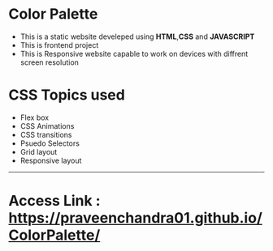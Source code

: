 # Color Palette
- This is a static website develeped using **HTML**,**CSS** and **JAVASCRIPT** 
- This is frontend project
- This is Responsive website capable to work on devices with diffrent screen resolution 
# CSS Topics used
- Flex box
- CSS Animations
- CSS transitions
- Psuedo Selectors
- Grid layout
- Responsive layout
---
# Access Link : https://praveenchandra01.github.io/ColorPalette/
